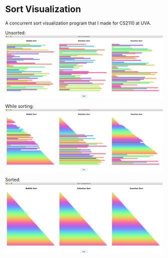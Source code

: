 # Sort Visualization

A concurrent sort visualization program that I made for CS2110 at UVA.

Unsorted: 
![unsorted](https://github.com/brian-yu/sort-vis/raw/master/unsorted.png "Unsorted")

While sorting:
![sorting](https://github.com/brian-yu/sort-vis/raw/master/sorting.png "Sorting")

Sorted: 
![sorted](https://github.com/brian-yu/sort-vis/raw/master/sorted.png "Sorted")